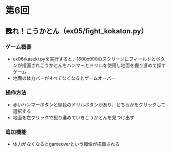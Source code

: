 # 第6回
## 甦れ！こうかとん（ex05/fight_kokaton.py）
### ゲーム概要
- ex06/kaseki.pyを実行すると，1600x900のスクリーンにフィールドとボタンが描画されこうかとんをハンマーとドリルを使用し地面を掘り進めて探すゲーム
- 地面の体力バーがすべてなくなるとゲームオーバー
### 操作方法
- 赤いハンマーボタンと緑色のドリルボタンがあり、どちらかをクリックして選択する
- 地面を左クリックで掘り進めていきこうかとんを見つけ出す
### 追加機能
- 体力がなくなるとgameoverという画像が描画される

